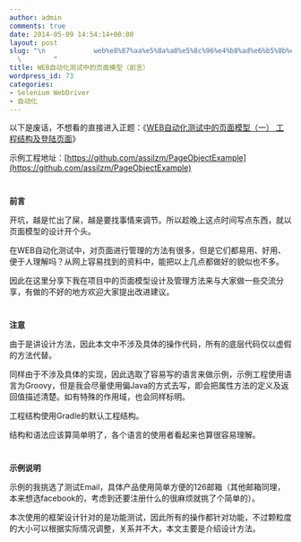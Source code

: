 ```yaml
---
author: admin
comments: true
date: 2014-05-09 14:54:14+00:00
layout: post
slug: "\n            web%e8%87%aa%e5%8a%a8%e5%8c%96%e4%b8%ad%e6%b5%8b%e8%af%95%e7%9a%84%e9%a1%b5%e9%9d%a2%e6%a8%a1%e5%9e%8b%ef%bc%88%e5%89%8d%e8%a8%80%ef%bc%89\n\
  \        "
title: WEB自动化测试中的页面模型（前言）
wordpress_id: 73
categories:
- Selenium WebDriver
- 自动化
---
```



以下是废话，不想看的直接进入正题：《[WEB自动化测试中的页面模型（一） 工程结构及登陆页面](http://www.assilzm.com/?p=78)》







示例工程地址：[https://github.com/assilzm/PageObjectExample](https://github.com/assilzm/PageObjectExample)






#
**前言**







开坑，越是忙出了屎，越是要找事情来调节。所以趁晚上这点时间写点东西，就以页面模型的设计开个头。















在WEB自动化测试中，对页面进行管理的方法有很多，但是它们都易用、好用、便于人理解吗？从网上容易找到的资料中，能把以上几点都做好的貌似也不多。















因此在这里分享下我在项目中的页面模型设计及管理方法来与大家做一些交流分享，有做的不好的地方欢迎大家提出改进建议。














#
**注意**







由于是讲设计方法，因此本文中不涉及具体的操作代码，所有的底层代码仅以虚假的方法代替。















同样由于不涉及具体的实现，因此选取了容易写的语言来做示例，示例工程使用语言为Groovy，但是我会尽量使用偏Java的方式去写，即会把属性方法的定义及返回值描述清楚。如有特殊的作用域，也会同样标明。















工程结构使用Gradle的默认工程结构。















结构和语法应该算简单明了，各个语言的使用者看起来也算很容易理解。














#
**示例说明**







示例的我挑选了测试Email，具体产品使用简单方便的126邮箱（其他邮箱同理，本来想选facebook的，考虑到还要注册什么的很麻烦就挑了个简单的）。















本次使用的框架设计针对的是功能测试，因此所有的操作都针对功能，不过颗粒度的大小可以根据实际情况调整，关系并不大，本文主要是介绍设计方法。
